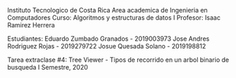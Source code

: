 Instituto Tecnologico de Costa Rica
Area academica de Ingenieria en Computadores
Curso: Algoritmos y estructuras de datos I
Profesor: Isaac Ramirez Herrera

Estudiantes:
Eduardo Zumbado Granados - 2019003973
Jose Andres Rodriguez Rojas - 2019279722
Josue Quesada Solano - 2019198812

Tarea extraclase #4: Tree Viewer - Tipos de recorrido en un arbol binario de busqueda
I Semestre, 2020

